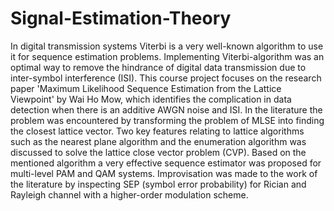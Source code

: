 # Signal-Estimation-Theory

In digital transmission systems Viterbi is a very well-known algorithm to use it for sequence estimation problems. Implementing Viterbi-algorithm was an optimal way to remove the hindrance of digital data transmission due to inter-symbol interference (ISI). This course project focuses on the research paper 'Maximum Likelihood Sequence Estimation from the Lattice Viewpoint' by Wai Ho Mow, which identifies the complication in data detection when there is an additive AWGN noise and ISI. In the literature  the problem was encountered by transforming the problem of MLSE into finding the closest lattice vector. Two key features relating to lattice algorithms such as the nearest plane algorithm and the enumeration algorithm was discussed to solve the lattice close vector problem (CVP). Based on the mentioned algorithm a very effective sequence estimator was proposed for multi-level PAM and QAM systems. Improvisation was made to the work of the literature by inspecting SEP (symbol error probability) for Rician and Rayleigh channel with a higher-order modulation scheme.
